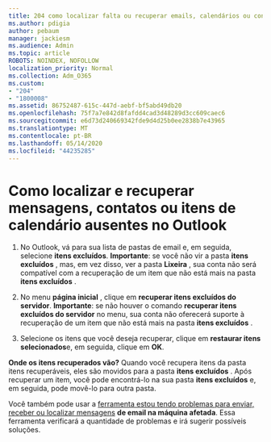 ```yaml
---
title: 204 como localizar falta ou recuperar emails, calendários ou contatos ausentes do Outlook
ms.author: pdigia
author: pebaum
manager: jackiesm
ms.audience: Admin
ms.topic: article
ROBOTS: NOINDEX, NOFOLLOW
localization_priority: Normal
ms.collection: Adm_O365
ms.custom:
- "204"
- "1800008"
ms.assetid: 86752487-615c-447d-aebf-bf5abd49db20
ms.openlocfilehash: 75f7a7e842d8fafdd4cad3d48289d3cc609caec6
ms.sourcegitcommit: e6d73d240669342fde9d4d25b0ee2838b7e43965
ms.translationtype: MT
ms.contentlocale: pt-BR
ms.lasthandoff: 05/14/2020
ms.locfileid: "44235285"
---
```

# <a name="how-to-find-and-recover-missing-messages-contacts-or-calendar-items-in-outlook"></a>Como localizar e recuperar mensagens, contatos ou itens de calendário ausentes no Outlook

1. No Outlook, vá para sua lista de pastas de email e, em seguida, selecione **itens excluídos**. **Importante**: se você não vir a pasta **itens excluídos** , mas, em vez disso, ver a pasta **Lixeira** , sua conta não será compatível com a recuperação de um item que não está mais na pasta **itens excluídos** .

2. No menu **página inicial** , clique em **recuperar itens excluídos do servidor**. **Importante**: se não houver o comando **recuperar itens excluídos do servidor** no menu, sua conta não oferecerá suporte à recuperação de um item que não está mais na pasta **itens excluídos** .

3. Selecione os itens que você deseja recuperar, clique em **restaurar itens selecionados**e, em seguida, clique em **OK**.

**Onde os itens recuperados vão?** Quando você recupera itens da pasta itens recuperáveis, eles são movidos para a pasta **itens excluídos** . Após recuperar um item, você pode encontrá-lo na sua pasta **itens excluídos** e, em seguida, pode movê-lo para outra pasta.

Você também pode usar a [ferramenta estou tendo problemas para enviar, receber ou localizar mensagens](https://aka.ms/SaRA-OutlookSendReceive) **de email na máquina afetada**. Essa ferramenta verificará a quantidade de problemas e irá sugerir possíveis soluções.
